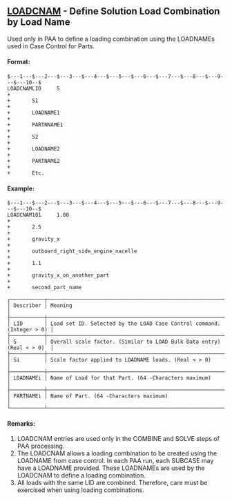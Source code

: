 ## [LOADCNAM](https://nexus.hexagon.com/documentationcenter/bundle/MSC_Nastran_2022.4/page/Nastran_Combined_Book/qrg/bulkfgil/TOC.LOADCNAM.xhtml) - Define Solution Load Combination by Load Name

Used only in PAA to define a loading combination using the LOADNAMEs used in Case Control for Parts.

#### Format:

```nastran
$---1---$---2---$---3---$---4---$---5---$---6---$---7---$---8---$---9---$---10--$
LOADCNAMLID     S                                                       +        
+       S1                                                              +        
+       LOADNAME1                                                       +
+       PARTNNAME1                                                      +
+       S2                                                              +        
+       LOADNAME2                                                       +
+       PARTNAME2                                                       +
+       Etc.                                                                    
```

#### Example:

```nastran
$---1---$---2---$---3---$---4---$---5---$---6---$---7---$---8---$---9---$---10--$
LOADCNAM101     1.00                                                    +        
+       2.5                                                             +        
+       gravity_x                                                       +
+       outboard_right_side_engine_nacelle                              +
+       1.1                                                             +        
+       gravity_x_on_another_part                                       +
+       second_part_name                                                
```

```text
┌───────────┬───────────────────────────────────────────────────────────────────────┐
│ Describer │ Meaning                                                               │
├───────────┼───────────────────────────────────────────────────────────────────────┤
│ LID       │ Load set ID. Selected by the LOAD Case Control command. (Integer > 0) │
├───────────┼───────────────────────────────────────────────────────────────────────┤
│ S         │ Overall scale factor. (Similar to LOAD Bulk Data entry) (Real < > 0)  │
├───────────┼───────────────────────────────────────────────────────────────────────┤
│ Si        │ Scale factor applied to LOADNAME loads. (Real < > 0)                  │
├───────────┼───────────────────────────────────────────────────────────────────────┤
│ LOADNAMEi │ Name of Load for that Part. (64 -Characters maximum)                  │
├───────────┼───────────────────────────────────────────────────────────────────────┤
│ PARTNAMEi │ Name of Part. (64 -Characters maximum)                                │
└───────────┴───────────────────────────────────────────────────────────────────────┘
```

#### Remarks:

1. LOADCNAM entries are used only in the COMBINE and SOLVE steps of PAA processing.
2. The LOADCNAM allows a loading combination to be created using the LOADNAME from case control. In each PAA run, each SUBCASE may have a LOADNAME provided. These LOADNAMEs are used by the LOADCNAM to define a loading combination.
3. All loads with the same LID are combined. Therefore, care must be exercised when using loading combinations.
